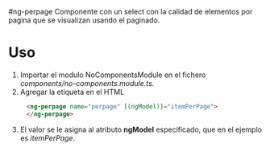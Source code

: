 #ng-perpage
Componente con un select con la calidad de elementos por pagina que se visualizan usando el paginado.

# Uso 
1. Importar el modulo NoComponentsModule en el fichero *components/no-components.module.ts*.
2. Agregar la etiqueta en el HTML
 ```html
      <ng-perpage name="perpage" [(ngModel)]="itemPerPage">
      </ng-perpage>
```
3. El valor se le asigna al atributo **ngModel** especificado, que en el ejemplo es *itemPerPage*.
 
 


 

